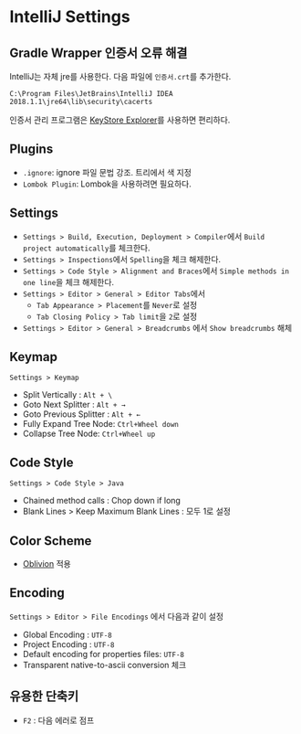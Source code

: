 # IntelliJ Settings

## Gradle Wrapper 인증서 오류 해결

IntelliJ는 자체 jre를 사용한다. 다음 파일에 `인증서.crt`를 추가한다.

    C:\Program Files\JetBrains\IntelliJ IDEA 2018.1.1\jre64\lib\security\cacerts

인증서 관리 프로그램은 [KeyStore Explorer](http://keystore-explorer.org/)를 사용하면 편리하다.

## Plugins

- `.ignore`: ignore 파일 문법 강조. 트리에서 색 지정
- `Lombok Plugin`: Lombok을 사용하려면 필요하다.

## Settings

- `Settings > Build, Execution, Deployment > Compiler`에서 `Build project automatically`를 체크한다.
- `Settings > Inspections`에서 `Spelling`을 체크 해제한다.
- `Settings > Code Style > Alignment and Braces`에서 `Simple methods in one line`을 체크 해제한다.
- `Settings > Editor > General > Editor Tabs`에서
    - `Tab Appearance > Placement`를 `Never`로 설정
    - `Tab Closing Policy > Tab limit`을 `2`로 설정
- `Settings > Editor > General > Breadcrumbs` 에서 `Show breadcrumbs` 해체

## Keymap

`Settings > Keymap`

- Split Vertically : `Alt + \`
- Goto Next Splitter : `Alt + →`
- Goto Previous Splitter : `Alt + ←`
- Fully Expand Tree Node: `Ctrl+Wheel down`
- Collapse Tree Node: `Ctrl+Wheel up`

## Code Style

`Settings > Code Style > Java`

- Chained method calls : Chop down if long
- Blank Lines > Keep Maximum Blank Lines : 모두 1로 설정

## Color Scheme

- [Oblivion](https://github.com/raycon/oblivion) 적용

## Encoding

`Settings > Editor > File Encodings` 에서 다음과 같이 설정

- Global Encoding : `UTF-8`
- Project Encoding : `UTF-8`
- Default encoding for properties files: `UTF-8`
- Transparent native-to-ascii conversion 체크

## 유용한 단축키

- `F2` : 다음 에러로 점프